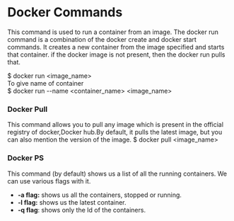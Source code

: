 # Docker Commands

This command is used to run a container from an image. The docker run command is a combination of the docker create and docker start commands. It creates a new container from the image specified and starts that container. if the docker image is not present, then the docker run pulls that.

$ docker run <image_name>  
To give name of container  
$ docker run --name <container_name> <image_name>

### ****Docker Pull****
This command allows you to pull any image which is present in the official registry of docker,Docker hub.By default, it pulls the latest image, but you can also mention the version of the image.
$ docker pull <image_name>

### ****Docker PS****
This command (by default) shows us a list of all the running containers. We can use various flags with it.

-   **-a flag:** shows us all the containers, stopped or running.
-   **-l flag:** shows us the latest container.
-   ****-q flag****: shows only the Id of the containers.
<!--stackedit_data:
eyJoaXN0b3J5IjpbNTQ2MDgxMzUyLDIxNDA5MDE2OTcsLTgxOT
k3MjE0OSwtNjA5MTYyNjcwLC03NTk1MjEwNTgsLTY2OTkyMDky
MCwyNDIwNTM1MzEsLTEzMzgwNTk3NywtMTkxMzUyODUyMywtOD
M5MjgxMzE1LDY2NzMyMzc4MCwtOTg1MDY3Mjk2LDE4ODA1MjEx
MzgsMTAyMjE3NTA1NywxMDEzNjUyMDI5LDE4MjM0MDU3NTIsLT
U1NDQ4NTg3NSwzOTk3MTMxMTIsLTExOTI3NDE0NDUsLTgxMTI4
ODU2OV19
-->